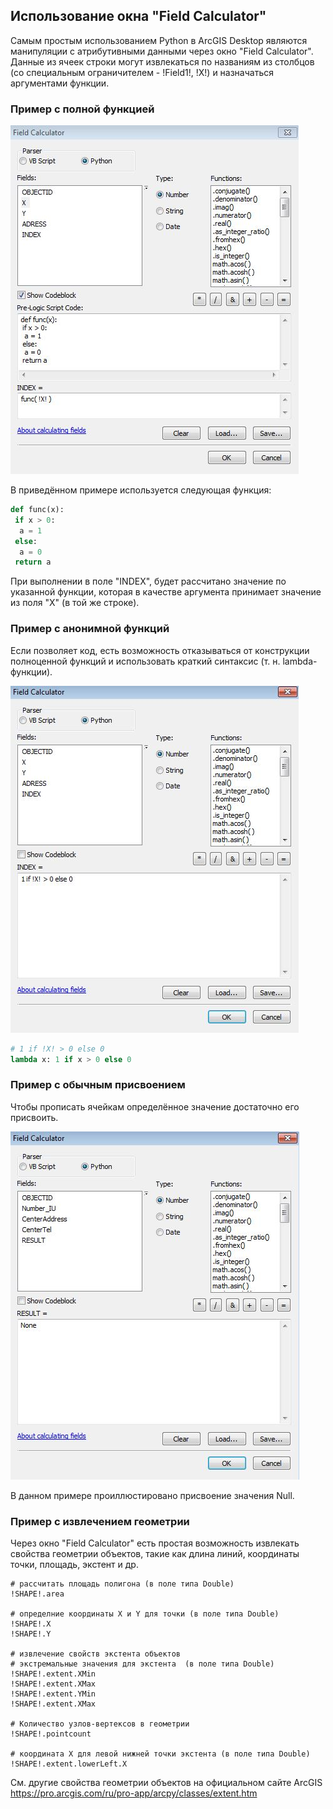 ## Использование окна "Field Calculator"

Самым простым использованием Python в ArcGIS Desktop являются манипуляции с атрибутивными данными через окно "Field Calculator". Данные из ячеек строки могут извлекаться по названиям из столбцов (со специальным ограничителем - !Field1!, !X!) и назначаться аргументами функции.

### Пример с полной функцией

![alt-текст](../images/field_calculator/arcpy.field_calculator_1.JPG "arcpy.field_calculator_1")

В приведённом примере используется следующая функция:

```python
def func(x):
 if x > 0:
  a = 1
 else:
  a = 0
 return a
```

При выполнении в поле "INDEX", будет рассчитано значение по указанной функции, которая в качестве аргумента принимает значение из поля "X" (в той же строке).

### Пример с анонимной функций

Если позволяет код, есть возможность отказываться от конструкции полноценной функций и использовать краткий синтаксис (т. н. lambda-функции).

![alt-текст](../images/field_calculator/arcpy.field_calculator_2.JPG "arcpy.field_calculator_2")

```python
# 1 if !X! > 0 else 0
lambda x: 1 if x > 0 else 0
```
### Пример с обычным присвоением

Чтобы прописать ячейкам определённое значение достаточно его присвоить.

![alt-текст](../images/field_calculator/arcpy.field_calculator_3.JPG "arcpy.field_calculator_3")

В данном примере проиллюстировано присвоение значения Null.

### Пример с извлечением геометрии

Через окно "Field Calculator" есть простая возможность извлекать свойства геометрии объектов, такие как длина линий, координаты точки, площадь, экстент и др.

```
# рассчитать площадь полигона (в поле типа Double)
!SHAPE!.area

# определние координаты X и Y для точки (в поле типа Double)
!SHAPE!.X
!SHAPE!.Y

# извлечение свойств экстента объектов
# экстремальные значения для экстента  (в поле типа Double)
!SHAPE!.extent.XMin
!SHAPE!.extent.XMax
!SHAPE!.extent.YMin
!SHAPE!.extent.XMax

# Количество узлов-вертексов в геометрии
!SHAPE!.pointcount

# координата X для левой нижней точки экстента (в поле типа Double)
!SHAPE!.extent.lowerLeft.X
```
См. другие свойства геометрии объектов на официальном сайте ArcGIS https://pro.arcgis.com/ru/pro-app/arcpy/classes/extent.htm
